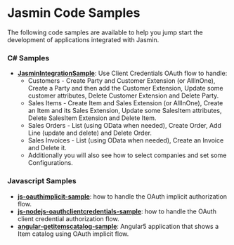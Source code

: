 # Jasmin Code Samples

The following code samples are available to help you jump start the development of applications integrated with Jasmin.

### C# Samples

- [**JasminIntegrationSample**](JasminIntegrationSample): Use Client Credentials OAuth flow to handle:
  - Customers - Create Party and Customer Extension (or AllInOne), Create a Party and then add the Customer Extension, Update some customer attributes, Delete Customer Extension and Delete Party.
  - Sales Items - Create Item and Sales Extension (or AllInOne), Create an Item and its Sales Extension, Update some SalesItem attributes, Delete SalesItem Extension and Delete Item.
  - Sales Orders - List (using OData when needed), Create Order, Add Line (update and delete) and Delete Order.
  - Sales Invoices - List (using OData when needed), Create an Invoice and Delete it.
  - Additionally you will also see how to select companies and set some Configurations.




### Javascript Samples

- [**js-oauthimplicit-sample**](js-oauthimplicit-sample): how to handle the OAuth implicit authorization flow.
- [**js-nodejs-oauthclientcredentials-sample**](js-nodejs-oauthclientcredentials-sample): how to handle the OAuth client credential authorization flow.
- [**angular-getitemscatalog-sample**](angular-getitemscatalog-sample): Angular5 application that shows a Item catalog using OAuth implicit flow.
